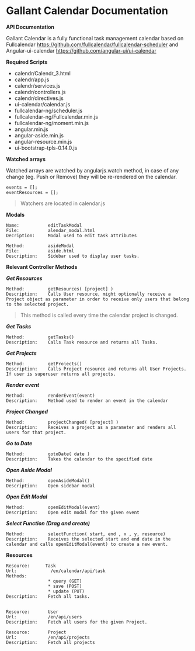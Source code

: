# Gallant Calendar Documentation

**API Documentation**

Gallant Calendar is a fully functional task management calendar based on Fullcalendar https://github.com/fullcalendar/fullcalendar-scheduler and Angular-ui-calendar https://github.com/angular-ui/ui-calendar

**Required Scripts**

- calendr/Calendr_3.html
- calendr/app.js
- calendr/services.js
- calendr/controllers.js
- calendr/directives.js
- ui-calendar/calendar.js
- fullcalendar-ng/scheduler.js
- fullcalendar-ng/Fullcalendar.min.js
- fullcalendar-ng/moment.min.js
- angular.min.js
- angular-aside.min.js
- angular-resource.min.js
- ui-bootstrap-tpls-0.14.0.js


**Watched arrays**

Watched arrays are watched by angularjs.watch method, in case of any change (eg. Push or Remove) they will be re-rendered on the calendar.

    events = [];  
    eventResources = [];  

>Watchers are located in calendar.js

**Modals**

	Name:           editTaskModal		
	File:           alendar_modal.html
	Decription:     Modal used to edit task attributes
	
	Method:         asideModal		
	File:           aside.html
	Description:    Sidebar used to display user tasks.

**Relevant Controller Methods**

***Get Resources***

    Method:         getResources( [project] )
    Description:    Calls User resource, might optionally receive a Project object as parameter in order to receive only users that belong to the selected project.

>This method is called every time the calendar project is changed.

***Get Tasks***

    Method:         getTasks()
    Description:    Calls Task resource and returns all Tasks.

***Get Projects***

    Method:         getProjects()
    Description:    Calls Project resource and returns all User Projects. If user is superuser returns all projects.


***Render event***

    Method:         renderEvent(event)
    Description:    Method used to render an event in the calendar

***Project Changed***

    Method:         projectChanged( [project] )
    Description:    Receives a project as a parameter and renders all users for that project.
    
***Go to Date***

    Method:         gotoDate( date )
    Description:    Takes the calendar to the specified date
    
***Open Aside Modal***

    Method:         openAsideModal()
    Description:    Open sidebar modal

***Open Edit Modal***


    Method:         openEditModal(event) 
    Description:    Open edit modal for the given event

***Select Function (Drag and create)***


    Method:         selectFunction( start, end , x , y, resource)
    Description:    Receives the selected start and end date in the calendar and calls openEditModal(event) to create a new event.

**Resources**

	Resource:      Task
	Url:             /en/calendar/api/task
	Methods:      
            		* query (GET)
            		* save (POST) 
            		* update (PUT)
	Description:    Fetch all tasks.


    Resource:       User
    Url:            /en/api/users
    Description:    Fetch all users for the given Project.

    Resource:       Project
    Url:            /en/api/projects
    Description:    Fetch all projects
